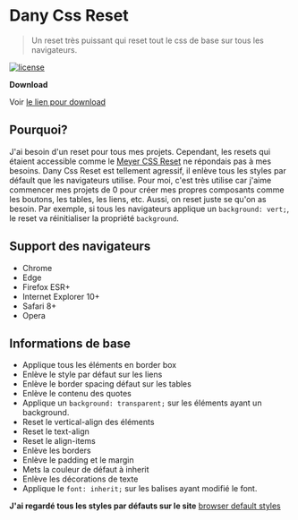 # Dany Css Reset
> Un reset très puissant qui reset tout le css de base sur tous les navigateurs.

[![license][license-image]][license-url]

**Download**

Voir [le lien pour download](https://raw.githubusercontent.com/ddanygagnon/DanyCssReset/main/reset.css)

## Pourquoi?

J'ai besoin d'un reset pour tous mes projets. Cependant, les resets qui étaient accessible comme le [Meyer CSS Reset](https://meyerweb.com/eric/tools/css/reset/)
ne répondais pas à mes besoins. Dany Css Reset est tellement agressif, il enlève tous les styles par défault que les navigateurs utilise.
Pour moi, c'est très utilise car j'aime commencer mes projets de 0 pour créer mes propres composants comme les boutons, les tables, les liens, etc. Aussi, on reset
juste se qu'on as besoin. Par exemple, si tous les navigateurs applique un `background: vert;`, le reset va réinitialiser la propriété `background`.

## Support des navigateurs
- Chrome
- Edge
- Firefox ESR+
- Internet Explorer 10+
- Safari 8+
- Opera

## Informations de base

- Applique tous les éléments en border box
- Enlève le style par défaut sur les liens
- Enlève le border spacing défaut sur les tables
- Enlève le contenu des quotes
- Applique un `background: transparent;` sur les éléments ayant un background.
- Reset le vertical-align des éléments
- Reset le text-align
- Reset le align-items
- Enlève les borders
- Enlève le padding et le margin
- Mets la couleur de défaut à inherit
- Enlève les décorations de texte
- Applique le `font: inherit;` sur les balises ayant modifié le font.

**J'ai regardé tous les styles par défauts sur le site** [browser default styles](https://browserdefaultstyles.com/)

[license-image]: https://img.shields.io/github/license/ddanygagnon/danycssreset
[license-url]: LICENSE.md
